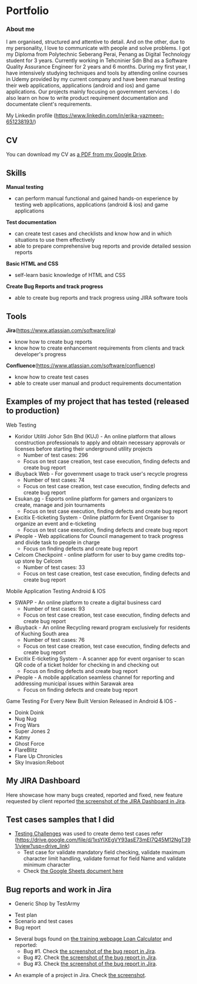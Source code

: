 # Portfolio

### About me
I am organised, structured and attentive to detail. And on the other, due to my personality, I love to communicate with people and solve problems. I got my Diploma from Polytechnic Seberang Perai, Penang as Digital Technology student for 3 years. Currently working in Tehcninier Sdn Bhd as a Software Quality Assurance Engineer for 2 years and 6 months. During my first year, I have intensively studying techniques and tools by attending online courses in Udemy provided by my current company and have been manual testing their web applications, applications (android and ios) and game applications. Our projects mainly focusing on government services. I do also learn on how to write product requirement documentation and documentate client's requirements.

My Linkedin profile (https://www.linkedin.com/in/erika-yazmeen-651238193/)

## CV
You can download my CV as [a PDF from my Google Drive](https://drive.google.com/file/d/1UPBs-OrvYULlY0x6ZombEdgr1cftRB5X/view?usp=drive_link).
## Skills

__Manual testing__
  * can perform manual functional and gained hands-on experience by testing web applications, applications (android & ios) and game applications

__Test documentation__
  * can create test cases and checklists and know how and in which situations to use them effectively
  * able to prepare comprehensive bug reports and provide detailed session reports

__Basic HTML and CSS__
  * self-learn basic knowledge of HTML and CSS 

__Create Bug Reports and track progress__
  * able to create bug reports and track progress using JIRA software tools

## Tools
__Jira__(https://www.atlassian.com/software/jira)
  * know how to create bug reports
  * know how to create enhancement requirements from clients and track developer's progress

__Confluence__(https://www.atlassian.com/software/confluence)
  * know how to create test cases
  * able to create user manual and product requirements documentation

## Examples of my project that has tested (released to production)
Web Testing
 * Koridor Utiliti Johor Sdn Bhd (KUJ) - An online platform that allows construction professionals to apply and obtain necessary approvals or licenses before starting their underground utility projects
    - Number of test cases: 296
    - Focus on test case creation, test case execution, finding defects and create bug report
 * iBuyback Web - For government usage to track user's recycle progress
    - Number of test cases: 74
    - Focus on test case creation, test case execution, finding defects and create bug report
 * Esukan.gg - Esports online platform for gamers and organizers to create, manage and join tournaments
    - Focus on test case execution, finding defects and create bug report
 * Excitix E-ticketing System - Online platform for Event Organiser to organize an event and e-ticketing
    - Focus on test case execution, finding defects and create bug report
 * iPeople - Web applications for Council management to track progress and divide task to people in charge
    - Focus on finding defects and create bug report
 * Celcom Checkpoint - online platform for user to buy game credits top-up store by Celcom
    - Number of test cases: 33
    - Focus on test case creation, test case execution, finding defects and create bug report

Mobile Application Testing Android & IOS
 * SWAPP - An online platform to create a digital business card
   - Number of test cases: 93
   - Focus on test case creation, test case execution, finding defects and create bug report
 * iBuyback - An online Recycling reward program exclusively for residents of Kuching South area
   - Number of test cases: 76
   - Focus on test case creation, test case execution, finding defects and create bug report
 * Excitix E-ticketing System - A scanner app for event organiser to scan QR code of a ticket holder for checking in and checking out
   - Focus on finding defects and create bug report
 * iPeople - A mobile application seamless channel for reporting and addressing municipal issues within Sarawak area
   - Focus on finding defects and create bug report

Game Testing For Every New Built Version Released in Android & IOS -
 * Doink Doink
 * Nug Nug
 * Frog Wars
 * Super Jones 2
 * Katmy
 * Ghost Force
 * FlareBlitz
 * Flare Up Chronicles
 * Sky Invasion:Reboot

## My JIRA Dashboard
Here showcase how many bugs created, reported and fixed, new feature requested by client reported
[the screenshot of the JIRA Dashboard in Jira](https://drive.google.com/file/d/16A2h00KJ9q0MKAtaMMPBToEVHlOHHB-u/view?usp=sharing).


## Test cases samples that I did

- [Testing Challenges](http://testingchallenges.thetestingmap.org/index.php) was used to create demo test cases refer (https://drive.google.com/file/d/1xsYlXEgVY93asE73mEI7Q45M12NgT391/view?usp=drive_link) 
  * Test case for validate mandatory field checking, validate maximum character limit handling, validate format for field Name and validate minimum character 
  * Check [the Google Sheets document here](https://docs.google.com/spreadsheets/d/1rSBOj0qGZFuLkgbEySVLgEsrHukN35EuBw-wgmMHNjY/edit?usp=sharing)

## Bug reports and work in Jira

- Generic Shop by TestArmy
 * Test plan
 * Scenario and test cases
 * Bug report


- Several bugs found on [the training webpage Loan Calculator](http://creditcalculator.pointschool.ru) and reported:
  * Bug #1. Check [the screenshot of the bug report in Jira](https://drive.google.com/file/d/1Ypqw992_r6YgXNdqslH1FVW3Y33sT6ip/view?usp=sharing).
  * Bug #2. Check [the screenshot of the bug report in Jira](https://drive.google.com/file/d/15KB2fIqWO4uIUbAMejk8ZZrkpPfJzz1m/view?usp=sharing).
  * Bug #3. Check [the screenshot of the bug report in Jira](https://drive.google.com/file/d/1Qn_Fe5gwdEQ-f4PKpg115CZaWl3_N705/view?usp=sharing).
* An example of a project in Jira. Check [the screenshot](https://drive.google.com/file/d/1uN7R4SGWYZ0zn45id8_CeSzs4sn68BWq/view?usp=sharing).

